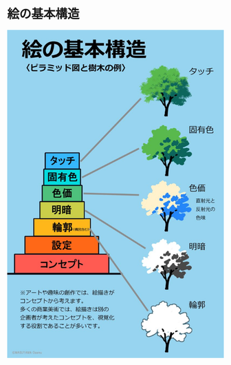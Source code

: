 # 絵の基本構造

[![絵の基本構造](/assets/img/%E7%B5%B5%E3%81%AE%E5%9F%BA%E6%9C%AC%E6%A7%8B%E9%80%A0.jpeg)](https://twitter.com/MasuyamaOsamu/status/1539867160670916608?s=20&t=L8cFHwYzyX2Tt1-yN1N5uQ)
